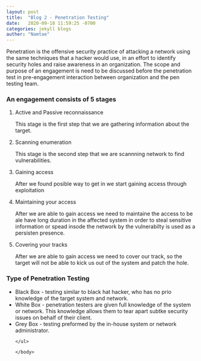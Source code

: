 ```yaml
---
layout: post
title:  "Blog 2 - Penetration Testing"
date:   2020-09-18 11:59:25 -0700
categories: jekyll blogs
auther: "Namtae"
---
```

<html>
    <body>
    <p>Penetration is the offensive security practice of attacking a network using the same techniques that a hacker would use, in an effort to identify security holes and raise awareness in an organization. The scope and purpose of an engagement is need to be discussed before the penetration test in pre-engagement interaction between organization and the pen testing team.</p>
    <h3>An engagement consists of 5 stages</h3>
    <ol>
        <li>Active and Passive reconnaissance</li>
            <p> This stage is the first step that we are gathering information about the target. </p>
        <li>Scanning enumeration</li>
            <p> This stage is the second step that we are scannning network to find vulnerabilities.</p>
        <li>Gaining access</li>
            <p> After we found posible way to get in we start gaining access through exploitation </p>
        <li>Maintaining your access</li>
            <p> After we are able to gain access we need to maintaine the access to be ale have long duration in the affected system in order to steal sensitive information or spead insode the network by the vulnerabilty is used as a persisten presence.</p>
        <li>Covering your tracks</li>
            <p>After we are able to gain access we need to cover our track, so the target will not be able to kick us out of the system and patch the hole.</p>
    </ol>
    <!-- <img src="C:\Users\namtaetea\Desktop\namtaetech.github.io\docs\_posts\pictures\The-five-stages-of-penetration-testing.jpg">
    <cite>https://www.eccouncil.org/ethical-hacking/</cite>
    -->
    <h3>Type of Penetration Testing </h3>
    <ul>
        <li>Black Box - testing similar to black hat hacker, who has no prio knowledge of the target system and network.</li>
        <li>White Box - penetration testers are given full knowledge of the system or network. This knowledge allows them to tear apart subtke security issues on behalf of their client.</li>
        <li>Grey Box - testing preformed by the in-house system or network administrator. </li>

    </ul>
    
    </body>
</html>
